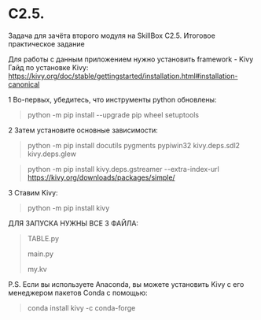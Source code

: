 # C2.5.

Задача для зачёта второго модуля на SkillBox C2.5. Итоговое практическое задание

Для работы с данным приложением нужно установить framework - Kivy
Гайд по установке Kivy:
https://kivy.org/doc/stable/gettingstarted/installation.html#installation-canonical


1 Во-первых, убедитесь, что инструменты python обновлены:

>python -m pip install --upgrade pip wheel setuptools



2 Затем установите основные зависимости:

>python -m pip install docutils pygments pypiwin32 kivy.deps.sdl2 kivy.deps.glew

>python -m pip install kivy.deps.gstreamer --extra-index-url https://kivy.org/downloads/packages/simple/

3 Ставим Kivy:
>python -m pip install kivy


ДЛЯ ЗАПУСКА НУЖНЫ ВСЕ 3 ФАЙЛА:
>TABLE.py
>
>main.py
>
>my.kv


P.S. Если вы используете Anaconda, вы можете установить Kivy с его менеджером пакетов Conda с помощью:

>conda install kivy -c conda-forge
